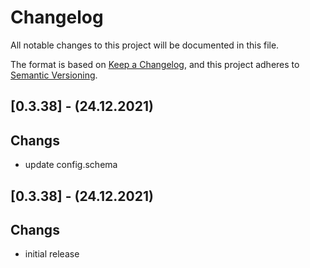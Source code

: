 # Changelog
All notable changes to this project will be documented in this file.

The format is based on [Keep a Changelog](https://keepachangelog.com/en/1.0.0/),
and this project adheres to [Semantic Versioning](https://semver.org/spec/v2.0.0.html).
## [0.3.38] - (24.12.2021)
## Changs
- update config.schema 

## [0.3.38] - (24.12.2021)
## Changs
- initial release
